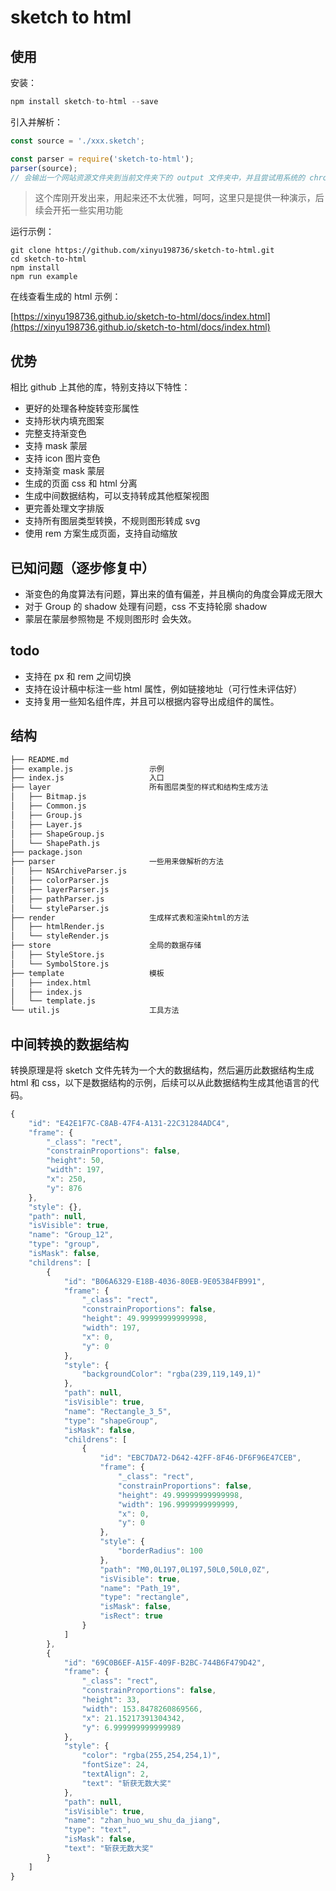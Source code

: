 # sketch to html

## 使用

安装：

```javascript
npm install sketch-to-html --save
```

引入并解析：

```javascript
const source = './xxx.sketch';

const parser = require('sketch-to-html');
parser(source);
// 会输出一个网站资源文件夹到当前文件夹下的 output 文件夹中，并且尝试用系统的 chrome 打开页面。
```

> 这个库刚开发出来，用起来还不太优雅，呵呵，这里只是提供一种演示，后续会开拓一些实用功能

运行示例：

```
git clone https://github.com/xinyu198736/sketch-to-html.git
cd sketch-to-html
npm install
npm run example
```

在线查看生成的 html 示例：

[https://xinyu198736.github.io/sketch-to-html/docs/index.html](https://xinyu198736.github.io/sketch-to-html/docs/index.html)

## 优势

相比 github 上其他的库，特别支持以下特性：

* 更好的处理各种旋转变形属性
* 支持形状内填充图案
* 完整支持渐变色
* 支持 mask 蒙层
* 支持 icon 图片变色
* 支持渐变 mask 蒙层
* 生成的页面 css 和 html 分离
* 生成中间数据结构，可以支持转成其他框架视图
* 更完善处理文字排版
* 支持所有图层类型转换，不规则图形转成 svg
* 使用 rem 方案生成页面，支持自动缩放

## 已知问题（逐步修复中）

* 渐变色的角度算法有问题，算出来的值有偏差，并且横向的角度会算成无限大
* 对于 Group 的 shadow 处理有问题，css 不支持轮廓 shadow
* 蒙层在蒙层参照物是 不规则图形时 会失效。

## todo

* 支持在 px 和 rem 之间切换
* 支持在设计稿中标注一些 html 属性，例如链接地址（可行性未评估好）
* 支持复用一些知名组件库，并且可以根据内容导出成组件的属性。

## 结构

```bash
├── README.md
├── example.js                 示例
├── index.js                   入口
├── layer                      所有图层类型的样式和结构生成方法
│   ├── Bitmap.js
│   ├── Common.js
│   ├── Group.js
│   ├── Layer.js
│   ├── ShapeGroup.js
│   └── ShapePath.js
├── package.json
├── parser                     一些用来做解析的方法
│   ├── NSArchiveParser.js
│   ├── colorParser.js
│   ├── layerParser.js
│   ├── pathParser.js
│   └── styleParser.js
├── render                     生成样式表和渲染html的方法
│   ├── htmlRender.js
│   └── styleRender.js
├── store                      全局的数据存储
│   ├── StyleStore.js
│   └── SymbolStore.js
├── template                   模板
│   ├── index.html
│   ├── index.js
│   └── template.js
└── util.js                    工具方法
```
## 中间转换的数据结构

转换原理是将 sketch 文件先转为一个大的数据结构，然后遍历此数据结构生成 html 和 css，以下是数据结构的示例，后续可以从此数据结构生成其他语言的代码。

```javascript
{
    "id": "E42E1F7C-C8AB-47F4-A131-22C31284ADC4",
    "frame": {
        "_class": "rect",
        "constrainProportions": false,
        "height": 50,
        "width": 197,
        "x": 250,
        "y": 876
    },
    "style": {},
    "path": null,
    "isVisible": true,
    "name": "Group_12",
    "type": "group",
    "isMask": false,
    "childrens": [
        {
            "id": "B06A6329-E18B-4036-80EB-9E05384FB991",
            "frame": {
                "_class": "rect",
                "constrainProportions": false,
                "height": 49.99999999999998,
                "width": 197,
                "x": 0,
                "y": 0
            },
            "style": {
                "backgroundColor": "rgba(239,119,149,1)"
            },
            "path": null,
            "isVisible": true,
            "name": "Rectangle_3_5",
            "type": "shapeGroup",
            "isMask": false,
            "childrens": [
                {
                    "id": "EBC7DA72-D642-42FF-8F46-DF6F96E47CEB",
                    "frame": {
                        "_class": "rect",
                        "constrainProportions": false,
                        "height": 49.99999999999998,
                        "width": 196.9999999999999,
                        "x": 0,
                        "y": 0
                    },
                    "style": {
                        "borderRadius": 100
                    },
                    "path": "M0,0L197,0L197,50L0,50L0,0Z",
                    "isVisible": true,
                    "name": "Path_19",
                    "type": "rectangle",
                    "isMask": false,
                    "isRect": true
                }
            ]
        },
        {
            "id": "69C0B6EF-A15F-409F-B2BC-744B6F479D42",
            "frame": {
                "_class": "rect",
                "constrainProportions": false,
                "height": 33,
                "width": 153.8478260869566,
                "x": 21.15217391304342,
                "y": 6.999999999999989
            },
            "style": {
                "color": "rgba(255,254,254,1)",
                "fontSize": 24,
                "textAlign": 2,
                "text": "斩获无数大奖"
            },
            "path": null,
            "isVisible": true,
            "name": "zhan_huo_wu_shu_da_jiang",
            "type": "text",
            "isMask": false,
            "text": "斩获无数大奖"
        }
    ]
}
```